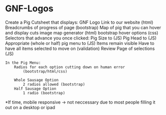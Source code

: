 # GNF-Logos
Create a Pig Cutsheet that displays:
    GNF Logo
        Link to our website (html)
    Breadcrumbs of progress of page
        (bootstrap)
    Map of pig that you can hover and display cuts
        image map generator (html)
        bootstrap hover options (css)
    Selectors that advance you once clicked:
        Pig Size to (JS)
        Pig Head to (JS)
        Appropriate (whole or half) pig menu to (JS)
            Items remain visible
            Have to have all items selected to move on (validation)
        Review Page of selections (JS)
    
    In the Pig Menu:
        Radios for each option cutting down on human error 
            (bootstrap/html/css)

        Whole Sausage Option
            2 radios allowed (bootstrap)
        Half Sausage Option
            1 radio (bootstrap)
    
*If time, mobile responsive -> not neccessary due to most people filling it out on a desktop or ipad
